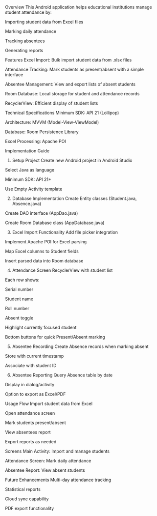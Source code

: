 Overview
This Android application helps educational institutions manage student attendance by:

Importing student data from Excel files

Marking daily attendance

Tracking absentees

Generating reports

Features
Excel Import: Bulk import student data from .xlsx files

Attendance Tracking: Mark students as present/absent with a simple interface

Absentee Management: View and export lists of absent students

Room Database: Local storage for student and attendance records

RecyclerView: Efficient display of student lists

Technical Specifications
Minimum SDK: API 21 (Lollipop)

Architecture: MVVM (Model-View-ViewModel)

Database: Room Persistence Library

Excel Processing: Apache POI


Implementation Guide
1. Setup Project
Create new Android project in Android Studio

Select Java as language

Minimum SDK: API 21+

Use Empty Activity template

2. Database Implementation
Create Entity classes (Student.java, Absence.java)

Create DAO interface (AppDao.java)

Create Room Database class (AppDatabase.java)

3. Excel Import Functionality
Add file picker integration

Implement Apache POI for Excel parsing

Map Excel columns to Student fields

Insert parsed data into Room database

4. Attendance Screen
RecyclerView with student list

Each row shows:

Serial number

Student name

Roll number

Absent toggle

Highlight currently focused student

Bottom buttons for quick Present/Absent marking

5. Absentee Recording
Create Absence records when marking absent

Store with current timestamp

Associate with student ID

6. Absentee Reporting
Query Absence table by date

Display in dialog/activity

Option to export as Excel/PDF

Usage Flow
Import student data from Excel

Open attendance screen

Mark students present/absent

View absentees report

Export reports as needed

Screens
Main Activity: Import and manage students

Attendance Screen: Mark daily attendance

Absentee Report: View absent students

Future Enhancements
Multi-day attendance tracking

Statistical reports

Cloud sync capability

PDF export functionality
